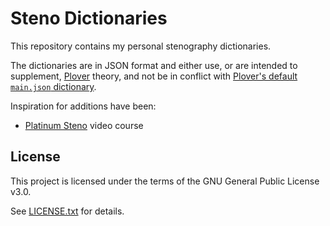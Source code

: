 # Steno Dictionaries

This repository contains my personal stenography dictionaries.

The dictionaries are in JSON format and either use, or are intended to
supplement, [Plover][] theory, and not be in conflict with [Plover's default
`main.json` dictionary][Plover main.json].

Inspiration for additions have been:

- [Platinum Steno][] video course

## License

This project is licensed under the terms of the GNU General Public License v3.0.

See [LICENSE.txt][] for details.

[LICENSE.txt]: ./LICENSE.txt
[Platinum Steno]: https://www.youtube.com/channel/UC-bfgyMjBdFuzhuL4Ff6XqA
[Plover]: http://www.openstenoproject.org/plover/
[Plover main.json]: https://github.com/openstenoproject/plover/blob/master/plover/assets/main.json
